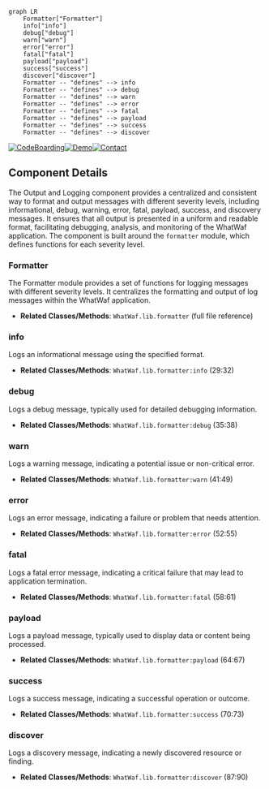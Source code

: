 ```mermaid
graph LR
    Formatter["Formatter"]
    info["info"]
    debug["debug"]
    warn["warn"]
    error["error"]
    fatal["fatal"]
    payload["payload"]
    success["success"]
    discover["discover"]
    Formatter -- "defines" --> info
    Formatter -- "defines" --> debug
    Formatter -- "defines" --> warn
    Formatter -- "defines" --> error
    Formatter -- "defines" --> fatal
    Formatter -- "defines" --> payload
    Formatter -- "defines" --> success
    Formatter -- "defines" --> discover
```
[![CodeBoarding](https://img.shields.io/badge/Generated%20by-CodeBoarding-9cf?style=flat-square)](https://github.com/CodeBoarding/GeneratedOnBoardings)[![Demo](https://img.shields.io/badge/Try%20our-Demo-blue?style=flat-square)](https://www.codeboarding.org/demo)[![Contact](https://img.shields.io/badge/Contact%20us%20-%20codeboarding@gmail.com-lightgrey?style=flat-square)](mailto:codeboarding@gmail.com)

## Component Details

The Output and Logging component provides a centralized and consistent way to format and output messages with different severity levels, including informational, debug, warning, error, fatal, payload, success, and discovery messages. It ensures that all output is presented in a uniform and readable format, facilitating debugging, analysis, and monitoring of the WhatWaf application. The component is built around the `formatter` module, which defines functions for each severity level.

### Formatter
The Formatter module provides a set of functions for logging messages with different severity levels. It centralizes the formatting and output of log messages within the WhatWaf application.
- **Related Classes/Methods**: `WhatWaf.lib.formatter` (full file reference)

### info
Logs an informational message using the specified format.
- **Related Classes/Methods**: `WhatWaf.lib.formatter:info` (29:32)

### debug
Logs a debug message, typically used for detailed debugging information.
- **Related Classes/Methods**: `WhatWaf.lib.formatter:debug` (35:38)

### warn
Logs a warning message, indicating a potential issue or non-critical error.
- **Related Classes/Methods**: `WhatWaf.lib.formatter:warn` (41:49)

### error
Logs an error message, indicating a failure or problem that needs attention.
- **Related Classes/Methods**: `WhatWaf.lib.formatter:error` (52:55)

### fatal
Logs a fatal error message, indicating a critical failure that may lead to application termination.
- **Related Classes/Methods**: `WhatWaf.lib.formatter:fatal` (58:61)

### payload
Logs a payload message, typically used to display data or content being processed.
- **Related Classes/Methods**: `WhatWaf.lib.formatter:payload` (64:67)

### success
Logs a success message, indicating a successful operation or outcome.
- **Related Classes/Methods**: `WhatWaf.lib.formatter:success` (70:73)

### discover
Logs a discovery message, indicating a newly discovered resource or finding.
- **Related Classes/Methods**: `WhatWaf.lib.formatter:discover` (87:90)